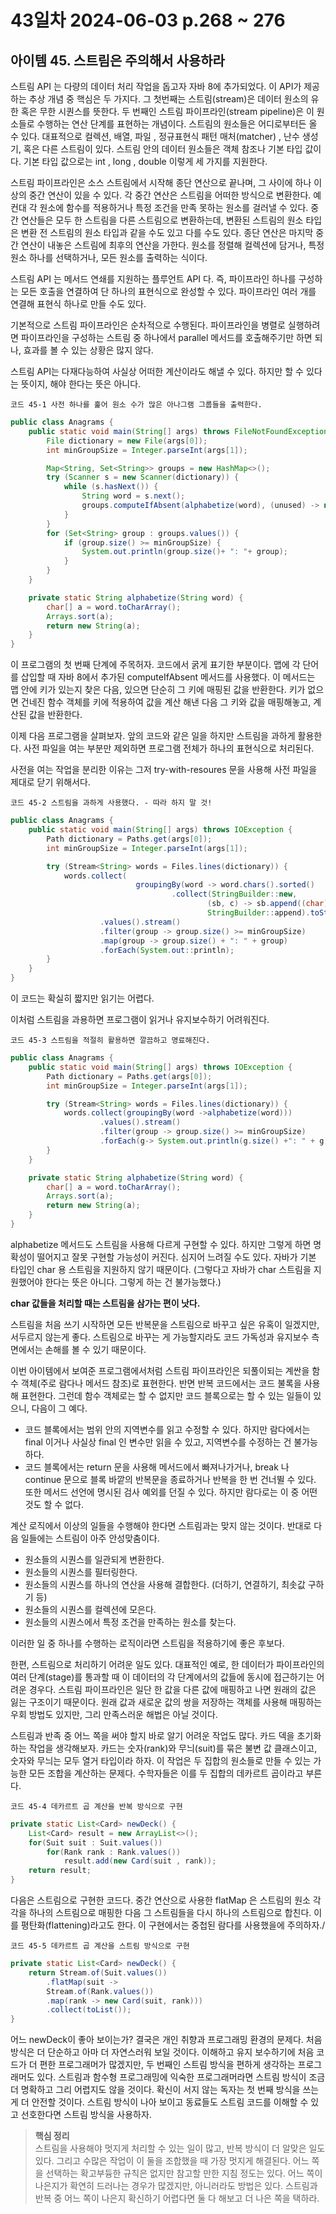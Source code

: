 # 43일차  2024-06-03 p.268 ~ 276

## 아이템 45. 스트림은 주의해서 사용하라

스트림 API 는 다량의 데이터 처리 작업을 돕고자 자바 8에 추가되었다.
이 API가 제공하는 추상 개념 중 핵심은 두 가지다.
그 첫번째는 스트림(stream)은 데이터 원소의 유한 혹은 무한 시퀀스를 뜻한다.
두 번째인 스트림 파이프라인(stream pipeline)은 이 원소들로 수행하는 연산 단계를 표현하는 개념이다. 
스트림의 원소들은 어디로부터든 올 수 있다.
대표적으로 컬렉션, 배열, 파일 , 정규표현식 패턴 매처(matcher) , 난수 생성기, 혹은 다른 스트림이 있다. 
스트림 안의 데이터 원소들은 객체 참조나 기본 타입 값이다. 기본 타입 값으로는 int , long , double 이렇게 세 가지를 지원한다.

스트림 파이프라인은 소스 스트림에서 시작해 종단 연산으로 끝나며, 그 사이에 하나 이상의 중간 연산이 있을 수 있다. 
각 중간 연산은 스트림을 어떠한 방식으로 변환한다. 
예컨대 각 원소에 함수를 적용하거나 특정 조건을 만족 못하는 원소를 걸러낼 수 있다.
중간 연산들은 모두 한 스트림을 다른 스트림으로 변환하는데, 변환된 스트림의 원소 타입은 변환 전 스트림의 원소 타입과 같을 수도 있고 다를 수도 있다.
종단 연산은 마지막 중간 연산이 내놓은 스트림에 최후의 연산을 가한다. 
원소를 정렬해 컬렉션에 담거나, 특정 원소 하나를 선택하거나, 모든 원소를 출력하는 식이다.


스트림 API 는 메서드 연쇄를 지원하는 플루언트 API 다. 즉, 파이프라인 하나를 구성하는 모든 호출을 연결하여 단 하나의 표현식으로 완성할 수 있다.
파이프라인 여러 개를 연결해 표현식 하나로 만들 수도 있다.

기본적으로 스트림 파이프라인은 순차적으로 수행된다. 파이프라인을 병렬로 실행하려면 파이프라인을 구성하는 스트림 중 하나에서 parallel 메서드를 호출해주기만 하면 되나,
효과를 볼 수 있는 상황은 많지 않다.

스트림 API는 다재다능하여 사실상 어떠한 계산이라도 해낼 수 있다. 
하지만 할 수 있다는 뜻이지, 해야 한다는 뜻은 아니다.


`코드 45-1 사전 하나를 훑어 원소 수가 많은 아나그램 그룹들을 출력한다.`

```java
public class Anagrams {
    public static void main(String[] args) throws FileNotFoundException {
        File dictionary = new File(args[0]);
        int minGroupSize = Integer.parseInt(args[1]);

        Map<String, Set<String>> groups = new HashMap<>();
        try (Scanner s = new Scanner(dictionary)) {
            while (s.hasNext()) {
                String word = s.next();
                groups.computeIfAbsent(alphabetize(word), (unused) -> new TreeSet<>()).add(word);
            }
        }
        for (Set<String> group : groups.values()) {
            if (group.size() >= minGroupSize) {
                System.out.println(group.size()+ ": "+ group);
            }
        }
    }

    private static String alphabetize(String word) {
        char[] a = word.toCharArray();
        Arrays.sort(a);
        return new String(a);
    }
}

```

이 프로그램의 첫 번째 단계에 주목허자. 코드에서 굵게 표기한 부분이다.
맵에 각 단어를 삽입할 때 자바 8에서 추가된 computeIfAbsent 메서드를 사용했다.
이 메서드는 맵 안에 키가 있는지 찾은 다음, 있으면 단순히 그 키에 매핑된 값을 반환한다. 
키가 없으면 건네진 함수 객체를 키에 적용하여 값을 계산 해낸 다음 그 키와 값을 매핑해놓고, 계산된 값을 반환한다.

이제 다음 프로그램을 살펴보자. 앞의 코드와 같은 일을 하지만 스트림을 과하게 활용한다. 
사전 파일을 여는 부분만 제외하면 프로그램 전체가 하나의 표현식으로 처리된다.

사전을 여는 작업을 분리한 이유는 그저 try-with-resoures 문을 사용해 사전 파일을 제대로 닫기 위해서다.

`코드 45-2 스트림을 과하게 사용했다. - 따라 하지 말 것!`

```java
public class Anagrams {
    public static void main(String[] args) throws IOException {
        Path dictionary = Paths.get(args[0]);
        int minGroupSize = Integer.parseInt(args[1]);

        try (Stream<String> words = Files.lines(dictionary)) {
            words.collect(
                            groupingBy(word -> word.chars().sorted()
                                    .collect(StringBuilder::new,
                                            (sb, c) -> sb.append((char) c),
                                            StringBuilder::append).toString()))
                    .values().stream()
                    .filter(group -> group.size() >= minGroupSize)
                    .map(group -> group.size() + ": " + group)
                    .forEach(System.out::println);
        }
    }
}
```

이 코드는 확실히 짧지만 읽기는 어렵다.

이처럼 스트림을 과용하면 프로그램이 읽거나 유지보수하기 어려워진다.


`코드 45-3 스트림을 적절히 활용하면 깔끔하고 명료해진다.`

```java
public class Anagrams {
    public static void main(String[] args) throws IOException {
        Path dictionary = Paths.get(args[0]);
        int minGroupSize = Integer.parseInt(args[1]);

        try (Stream<String> words = Files.lines(dictionary)) {
            words.collect(groupingBy(word ->alphabetize(word)))
                    .values().stream()
                    .filter(group -> group.size() >= minGroupSize)
                    .forEach(g-> System.out.println(g.size() +": " + g));
        }
    }

    private static String alphabetize(String word) {
        char[] a = word.toCharArray();
        Arrays.sort(a);
        return new String(a);
    }
}

```


alphabetize 메서드도 스트림을 사용해 다르게 구현할 수 있다. 
하지만 그렇게 하면 명확성이 떨어지고 잘못 구현할 가능성이 커진다. 심지어 느려질 수도 있다.
자바가 기본 타입인 char 용 스트림을 지원하지 않기 때문이다.
(그렇다고 자바가 char 스트림을 지원했어야 한다는 뜻은 아니다. 그렇게 하는 건 불가능했다.)

**char 값들을 처리할 때는 스트림을 삼가는 편이 낫다.**

스트림을 처음 쓰기 시작하면 모든 반복문을 스트림으로 바꾸고 싶은 유혹이 일겠지만, 서두르지 않는게 좋다. 스트림으로 바꾸는 게 가능할지라도 코드 가독성과 
유지보수 측면에서는 손해를 볼 수 있기 때문이다. 


이번 아이템에서 보여준 프로그램에서처럼 스트림 파이프라인은 되풀이되는 계싼을 함수 객체(주로 람다나 메서드 참조)로 표현한다.
반면 반복 코드에서는 코드 불록을 사용해 표현한다. 그런데 함수 객체로는 할 수 없지만 코드 블록으로는 할 수  있는 일들이 있으니, 다음이 그 예다.

- 코드 블록에서는 범위 안의 지역변수를 읽고 수정할 수 있다. 하지만 람다에서는 final 이거나 사실상 final 인 변수만 읽을 수 있고, 지역변수를 수정하는 건 불가능하다.
- 코드 블록에서는 return 문을 사용해 메서드에서 빠져나가거나, break 나 continue 문으로 블록 바깥의 반복문을 종료하거나 반복을 한 번 건너뛸 수 있다.
또한 메서드 선언에 명시된 검사 예외를 던질 수 있다. 하지만 람다로는 이 중 어떤 것도 할 수 없다.


계산 로직에서 이상의 일들을 수행해야 한다면 스트림과는 맞지 않는 것이다. 
반대로 다음 일들에는 스트림이 아주 안성맞춤이다.

- 원소들의 시퀀스를 일관되게 변환한다.
- 원소들의 시퀀스를 필터링한다.
- 원소들의 시퀀스를 하나의 연산을 사용해 결합한다. (더하기, 연결하기, 최솟값 구하기 등)
- 원소들의 시퀀스를 컬렉션에 모은다.
- 원소들의 시퀀스에서 특정 조건을 만족하는 원소를 찾는다.

이러한 일 중 하나를 수행하는 로직이라면 스트림을 적용하기에 좋은 후보다.

한편, 스트림으로 처리하기 어려운 일도 있다. 대표적인 예로, 한 데이터가 파이프라인의 여러 단계(stage)를 통과할 때 이 데이터의
각 단계에서의 값들에 동시에 접근하기는 어려운 경우다. 
스트림 파이프라인은 일단 한 값을 다른 값에 매핑하고 나면 원래의 값은 잃는 구조이기 때문이다. 원래 값과 새로운 값의 쌍을 저장하는 
객체를 사용해 매핑하는 우회 방법도 있지만, 그리 만족스러운 해법은 아닐 것이다.


스트림과 반족 중 어느 쪽을 써야 할지 바로 알기 어려운 작업도 많다. 카드 덱을 초기화하는 작업을 생각해보자.
카드는 숫자(rank)와 무늬(suit)를 묶은 불변 값 클래스이고, 숫자와 무늬는 모두 열거 타입이라 하자. 
이 작업은 두 집합의 원소들로 만들 수 있는 가능한 모든 조합을 계산하는 문제다.
수학자들은 이를 두 집합의 데카르트 곱이라고 부른다.

`코드 45-4 데카르트 곱 계산을 반복 방식으로 구현`

```java
private static List<Card> newDeck() {
    List<Card> result = new ArrayList<>();
    for(Suit suit : Suit.values())
        for(Rank rank : Rank.values())
            result.add(new Card(suit , rank));
    return result;
}
```

다음은 스트림으로 구현한 코드다.
중간 연산으로 사용한 flatMap 은 스트림의 원소 각각을 하나의 스트림으로 매핑한 다음 그 스트림들을 다시 하나의 스트림으로 합친다.
이를 평탄화(flattening)라고도 한다. 이 구현에서는 중첩된 람다를 사용했을에 주의하자./

`코드 45-5 데카르트 곱 계산을 스트림 방식으로 구현`

```java
private static List<Card> newDeck() {
    return Stream.of(Suit.values())
        .flatMap(suit ->
        Stream.of(Rank.values())
        .map(rank -> new Card(suit, rank)))
        .collect(toList());
}
```

어느 newDeck이 좋아 보이는가? 결국은 개인 취향과 프로그래밍 환경의 문제다.
처음 방식은 더 단순하고 아마 더 자연스러워 보일 것이다.
이해하고 유지 보수하기에 처음 코드가 더 편한 프로그래머가 많겠지만,
두 번째인 스트림 방식을 편하게 생각하는 프로그래머도 있다.
스트림과 함수형 프로그래밍에 익숙한 프로그래머라면 스트림 방식이 조금 더 명확하고 그리 어렵지도 않을 것이다.
확신이 서지 않는 독자는 첫 번째 방식을 쓰는 게 더 안전할 것이다.
스트림 방식이 나아 보이고 동료들도 스트림 코드를 이해할 수 있고 선호한다면 스트림 방식을 사용하자.

> **핵심 정리**
> <br/>
> 스트림을 사용해야 멋지게 처리할 수 있는 일이 많고, 반복 방식이 더 알맞은 일도 있다.
> 그리고 수많은 작업이 이 둘을 조합했을 때 가장 멋지게 해결된다.
> 어느 쪽을 선택하는 확고부듕한 규칙은 없지만 참고할 만한 지침 정도는 있다.
> 어느 쪽이 나은지가 확연히 드러나는 경우가 많겠지만, 아니러라도 방법은 있다.
> 스트림과 반복 중 어느 쪽이 나은지 확신하기 어렵다면 둘 다 해보고 더 나은 쪽을 택하라.